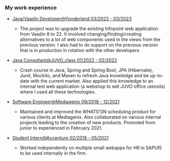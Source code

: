 ### My work experience

- [Java/Vaadin Developer@Yonderland 03/2022 - 03/2023](https://www.yonderland.com/)

  - The project was to upgrade the existing Infopoint web application from Vaadin 8 to 22. It involved changing/finding/creating alternatives to a lot of web components used in the views from the previous version. I also had to do support on the previous version that is in production in rotation with the other developers

- [Java Consultant@JUVO_class 01/2022 - 02/2022](https://www.juvo.be/)

  - Crash course in Java, Spring and Spring Boot, JPA (Hibernate), Junit,
    Mockito, and Maven to refresh Java knowledge and be up-to-date with the
    current market. Also applied this knowledge to an internal test web
    application (a webshop to sell JUVO office utensils) where I used all these
    technologies.

- [Software Engineer@Mediagenix 09/2018 - 12/2021](https://www.mediagenix.tv/)

  - Maintained and improved the WHATS’ON scheduling product for various clients at Mediagenix. Also collaborated on various internal projects leading to the creation of new products. Promoted from junior to experienced in February 2021.

- [Student Intern@Accenture 02/2018 - 05/2021](https://www.accenture.com/)
  - Worked independently on multiple small webapps for HR in SAPUI5 to be used internally in the firm.
